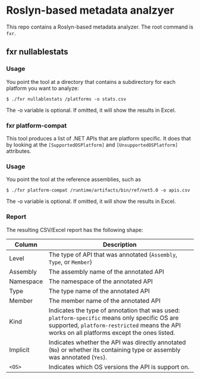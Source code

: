 # Roslyn-based metadata analzyer

This repo contains a Roslyn-based metadata analyzer. The root command is `fxr`.

## fxr nullablestats

### Usage

You point the tool at a directory that contains a subdirectory for each platform
you want to analyze:

```text
$ ./fxr nullablestats /platforms -o stats.csv
```

The -o variable is optional. If omitted, it will show the results in Excel.

### fxr platform-compat

This tool produces a list of .NET APIs that are platform specific. It does that
by looking at the `[SupportedOSPlatform]` and `[UnsupportedOSPlatform]`
attributes.

### Usage

You point the tool at the reference assemblies, such as

```text
$ ./fxr platform-compat /runtime/artifacts/bin/ref/net5.0 -o apis.csv
```

The -o variable is optional. If omitted, it will show the results in Excel.

### Report

The resulting CSV/Excel report has the following shape:

Column    | Description
----------|--------------------------------------------------------------
Level     | The type of API that was annotated (`Assembly`, `Type`, or `Member`)
Assembly  | The assembly name of the annotated API
Namespace | The namespace of the annotated API
Type      | The type name of the annotated API
Member    | The member name of the annotated API
Kind      | Indicates the type of annotation that was used: `platform-specific` means only specific OS are supported, `platform-restricted` means the API works on all platforms except the ones listed.
Implicit  | Indicates whether the API was directly annotated (`No`) or whether its containing type or assembly was annotated (`Yes`).
`<OS>`    | Indicates which OS versions the API is support on.
